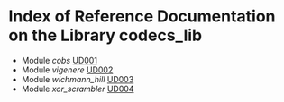 # Index of Reference Documentation on the Library codecs_lib

* Module *cobs* [UD001](./UD001_cobs_reference.md)
* Module *vigenere* [UD002](./UD002_vigenere_reference.md)
* Module *wichmann_hill* [UD003](./UD003_wichmann_hill_reference.md)
* Module *xor_scrambler* [UD004](./UD004_xor_scrambler_reference.md)

